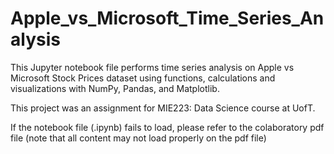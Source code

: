 # Apple_vs_Microsoft_Time_Series_Analysis

This Jupyter notebook file performs time series analysis on Apple vs Microsoft Stock Prices dataset using functions, calculations and visualizations with NumPy, Pandas, and Matplotlib.

This project was an assignment for MIE223: Data Science course at UofT.

If the notebook file (.ipynb) fails to load, please refer to the colaboratory pdf file (note that all content may not load properly on the pdf file)

